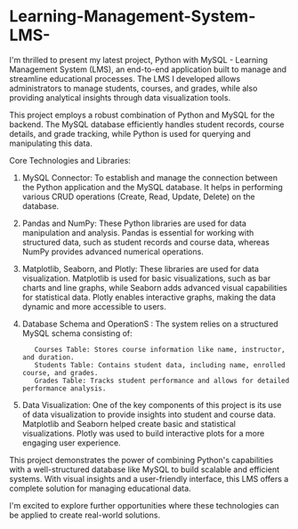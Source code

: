 # Learning-Management-System-LMS-

I'm thrilled to present my latest project, Python with MySQL - Learning Management System (LMS), an end-to-end application built to manage and streamline educational processes. The LMS I developed allows administrators to manage students, courses, and grades, while also providing analytical insights through data visualization tools.

This project employs a robust combination of Python and MySQL for the backend. The MySQL database efficiently handles student records, course details, and grade tracking, while Python is used for querying and manipulating this data.

Core Technologies and Libraries:

1. MySQL Connector: To establish and manage the connection between the Python application and the MySQL database. It helps in performing various CRUD operations (Create, Read, Update, Delete) on the database.

2. Pandas and NumPy: These Python libraries are used for data manipulation and analysis. Pandas is essential for working with structured data, such as student records and course data, whereas NumPy provides advanced numerical operations.

3. Matplotlib, Seaborn, and Plotly: These libraries are used for data visualization. Matplotlib is used for basic visualizations, such as bar charts and line graphs, while Seaborn adds advanced visual capabilities for statistical data. Plotly enables interactive graphs, making the data dynamic and more accessible to users.

4. Database Schema and OperationS : 
The system relies on a structured MySQL schema consisting of:

          Courses Table: Stores course information like name, instructor, and duration.
          Students Table: Contains student data, including name, enrolled course, and grades.
          Grades Table: Tracks student performance and allows for detailed performance analysis.

5. Data Visualization:
One of the key components of this project is its use of data visualization to provide insights into student and course data. Matplotlib and Seaborn helped create basic and statistical visualizations. Plotly was used to build interactive plots for a more engaging user experience.

This project demonstrates the power of combining Python's capabilities with a well-structured database like MySQL to build scalable and efficient systems. With visual insights and a user-friendly interface, this LMS offers a complete solution for managing educational data.

I'm excited to explore further opportunities where these technologies can be applied to create real-world solutions.

